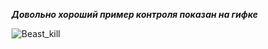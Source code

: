 <div className="text--center">

***Довольно хороший пример контроля показан на гифке***

![Beast_kill](https://www.wowhcb.ru/adepts/icc/Saurfang/Saurfang_Beast_kill.gif)

</div>